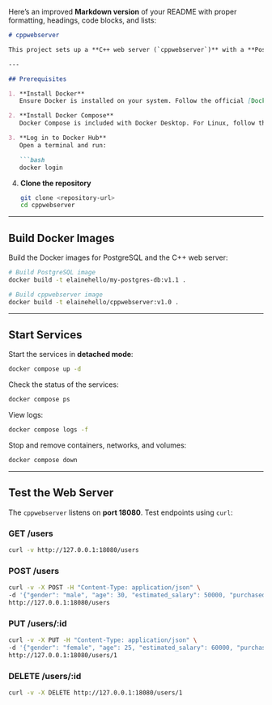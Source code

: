Here’s an improved **Markdown version** of your README with proper formatting, headings, code blocks, and lists:

````markdown
# cppwebserver

This project sets up a **C++ web server (`cppwebserver`)** with a **PostgreSQL database** using Docker Compose. Follow the steps below to build, configure, and run the application.

---

## Prerequisites

1. **Install Docker**  
   Ensure Docker is installed on your system. Follow the official [Docker installation guide](https://docs.docker.com/get-docker/).

2. **Install Docker Compose**  
   Docker Compose is included with Docker Desktop. For Linux, follow the [Docker Compose installation guide](https://docs.docker.com/compose/install/).

3. **Log in to Docker Hub**  
   Open a terminal and run:

   ```bash
   docker login
````

4. **Clone the repository**

   ```bash
   git clone <repository-url>
   cd cppwebserver
   ```

---

## Build Docker Images

Build the Docker images for PostgreSQL and the C++ web server:

```bash
# Build PostgreSQL image
docker build -t elainehello/my-postgres-db:v1.1 .

# Build cppwebserver image
docker build -t elainehello/cppwebserver:v1.0 .
```

---

## Start Services

Start the services in **detached mode**:

```bash
docker compose up -d
```

Check the status of the services:

```bash
docker compose ps
```

View logs:

```bash
docker compose logs -f
```

Stop and remove containers, networks, and volumes:

```bash
docker compose down
```

---

## Test the Web Server

The `cppwebserver` listens on **port 18080**. Test endpoints using `curl`:

### GET /users

```bash
curl -v http://127.0.0.1:18080/users
```

### POST /users

```bash
curl -v -X POST -H "Content-Type: application/json" \
-d '{"gender": "male", "age": 30, "estimated_salary": 50000, "purchased": true}' \
http://127.0.0.1:18080/users
```

### PUT /users/:id

```bash
curl -v -X PUT -H "Content-Type: application/json" \
-d '{"gender": "female", "age": 25, "estimated_salary": 60000, "purchased": false}' \
http://127.0.0.1:18080/users/1
```

### DELETE /users/:id

```bash
curl -v -X DELETE http://127.0.0.1:18080/users/1
```

```